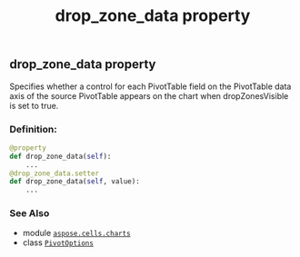 ﻿---
title: drop_zone_data property
second_title: Aspose.Cells for Python via .NET API References
description: 
type: docs
weight: 40
url: /aspose.cells.charts/pivotoptions/drop_zone_data/
is_root: false
---

## drop_zone_data property


Specifies whether a control for each PivotTable field on the PivotTable data axis
of the source PivotTable appears on the chart when dropZonesVisible is set to true.
### Definition:
```python
@property
def drop_zone_data(self):
    ...
@drop_zone_data.setter
def drop_zone_data(self, value):
    ...
```

### See Also
* module [`aspose.cells.charts`](../../)
* class [`PivotOptions`](/cells/python-net/aspose.cells.charts/pivotoptions)
